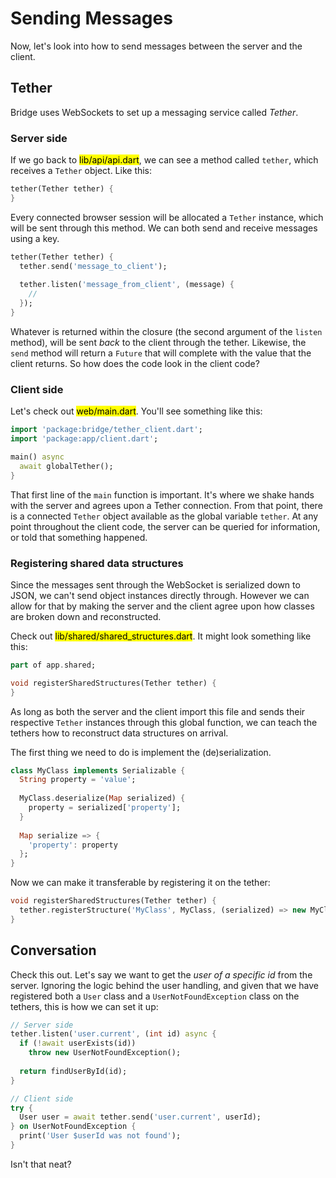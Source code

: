 # Sending Messages
<p class='lead'>
Now, let's look into how to send messages between the server and the client.
</p>

## Tether
Bridge uses WebSockets to set up a messaging service called *Tether*.

### Server side
If we go back to <mark>lib/api/api.dart</mark>, we
can see a method called `tether`, which receives a `Tether` object. Like this:

```dart
tether(Tether tether) {
}
```

Every connected browser session will be allocated a `Tether` instance, which will be sent through this method. We can
both send and receive messages using a key.

```dart
tether(Tether tether) {
  tether.send('message_to_client');
  
  tether.listen('message_from_client', (message) {
    //
  });
}
```

Whatever is returned within the closure (the second argument of the `listen` method), will be sent *back* to the client
through the tether. Likewise, the `send` method will return a `Future` that will complete with the value that the client
returns. So how does the code look in the client code?

### Client side
Let's check out <mark>web/main.dart</mark>. You'll see something like this:

```dart
import 'package:bridge/tether_client.dart';
import 'package:app/client.dart';

main() async 
  await globalTether();
}
```

That first line of the `main` function is important. It's where we shake hands with the server and agrees upon a Tether
connection. From that point, there is a connected `Tether` object available as the global variable `tether`. At any
point throughout the client code, the server can be queried for information, or told that something happened.

### Registering shared data structures
Since the messages sent through the WebSocket is serialized down to JSON, we can't send object instances directly
through. However we can allow for that by making the server and the client agree upon how classes are broken down and
reconstructed.

Check out <mark>lib/shared/shared_structures.dart</mark>. It might look something like this:
```dart
part of app.shared;

void registerSharedStructures(Tether tether) {
}
```

As long as both the server and the client import this file and sends their respective `Tether` instances through this 
global function, we can teach the tethers how to reconstruct data structures on arrival.

The first thing we need to do is implement the (de)serialization.

```dart
class MyClass implements Serializable {
  String property = 'value';
  
  MyClass.deserialize(Map serialized) {
    property = serialized['property'];
  }
  
  Map serialize => {
    'property': property
  };
}
```

Now we can make it transferable by registering it on the tether:

```dart
void registerSharedStructures(Tether tether) {
  tether.registerStructure('MyClass', MyClass, (serialized) => new MyClass.deserialize(serialized));
}
```

## Conversation
Check this out. Let's say we want to get the _user of a specific id_ from the server. Ignoring the logic behind the
user handling, and given that we have registered both a `User` class and a `UserNotFoundException` class on the tethers,
this is how we can set it up:

```dart
// Server side
tether.listen('user.current', (int id) async {
  if (!await userExists(id))
    throw new UserNotFoundException();
    
  return findUserById(id);
}
```
```dart
// Client side
try {
  User user = await tether.send('user.current', userId);
} on UserNotFoundException {
  print('User $userId was not found');
}
```

Isn't that neat?